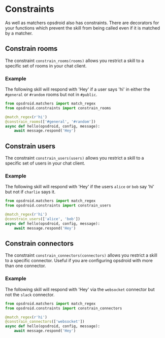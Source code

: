# Constraints

As well as matchers opsdroid also has constraints. There are decorators for your functions which prevent the skill from being called even if it is matched by a matcher.

## Constrain rooms

The constraint `constrain_rooms(rooms)` allows you restrict a skill to a specific set of rooms in your chat client.

### Example

The following skill will respond with 'Hey' if a user says 'hi' in either the `#general` or `#random` rooms but not in `#public`.

```python
from opsdroid.matchers import match_regex
from opsdroid.constraints import constrain_rooms

@match_regex(r'hi')
@constrain_rooms(['#general', '#random'])
async def hello(opsdroid, config, message):
    await message.respond('Hey')
```

## Constrain users

The constraint `constrain_users(users)` allows you restrict a skill to a specific set of users in your chat client.

### Example

The following skill will respond with 'Hey' if the users `alice` or `bob` say 'hi' but not if `charlie` says it.

```python
from opsdroid.matchers import match_regex
from opsdroid.constraints import constrain_users

@match_regex(r'hi')
@constrain_users(['alice', 'bob'])
async def hello(opsdroid, config, message):
    await message.respond('Hey')
```

## Constrain connectors

The constraint `constrain_connectors(connectors)` allows you restrict a skill to a specific connector. Useful if you are configuring opsdroid with more than one connector.

### Example

The following skill will respond with 'Hey' via the `websocket` connector but not the `slack` connector.

```python
from opsdroid.matchers import match_regex
from opsdroid.constraints import constrain_connectors

@match_regex(r'hi')
@constrain_connectors(['websocket'])
async def hello(opsdroid, config, message):
    await message.respond('Hey')
```
